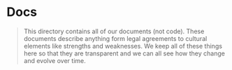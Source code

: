 # Docs

> This directory contains all of our documents (not code). These documents describe anything form legal agreements to cultural elements like strengths and weaknesses. We keep all of these things here so that they are transparent and we can all see how they change and evolve over time.